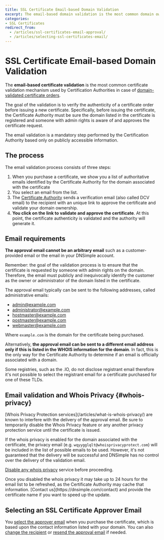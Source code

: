 ```yaml
---
title: SSL Certificate Email-based Domain Validation
excerpt: The email-based domain validation is the most common domain ownership validation method for a certificate and it is required for domain-validated certificates.
categories:
- SSL Certificates
redirect_from:
  - /articles/ssl-certificates-email-approval/
  - /articles/selecting-ssl-certificates-email/
---
```


# SSL Certificate Email-based Domain Validation

The **email-based certificate validation** is the most common certificate validation mechanism used by Certification Authorities in case of [domain-validated certificate orders](/articles/ssl-certificates-types/#ssl-certificates-by-validation-level).

The goal of the validation is to verify the authenticity of a certificate order before issuing a new certificate. Specifically, before issuing the certificate, the Certificate Authority must be sure the domain listed in the certificate is registered and someone with admin rights is aware of and approves the certificate request.

The email validation is a mandatory step performed by the Certification Authority based only on publicly accessible information.

## The process

The email validation process consists of three steps:

1. When you purchase a certificate, we show you a list of authoritative emails identified by the Certificate Authority for the domain associated with the certificate
1. You select an email from the list.
1. The [Certificate Authority](/articles/what-is-certificate-authority/) sends a verification email (also called DCV email) to the recipient with an unique link to approve the certificate and validate your domain ownership.
1. **You click on the link to validate and approve the certificate**. At this point, the certificate authenticity is validated and the authority will generate it.

## Email requirements

**The approval email cannot be an arbitrary email** such as a customer-provided email or the email in your DNSimple account.

Remember: the goal of the validation process is to ensure that the certificate is requested by someone with admin rights on the domain. Therefore, the email must publicly and inequivocally identify the customer as the owner or administrator of the domain listed in the certificate.

The approval email typically can be sent to the following addresses, called administrative emails:

- admin@example.com
- administrator@example.com
- hostmaster@example.com
- postmaster@example.com
- webmaster@example.com

Where `example.com` is the domain for the certificate being purchased.

Alternatively, **the approval email can be sent to a different email address only if this is listed in the WHOIS information for the domain**. In fact, this is the only way for the Certificate Authority to determine if an email is officially associated with a domain.

<note>
Some registries, such as the .IO, do not disclose registrant email therefore it's not possible to select the registrant email for a certificate purchased for one of these TLDs.
</note>

## Email validation and Whois Privacy {#whois-privacy}

<warning>
[Whois Privacy Protection services](/articles/what-is-whois-privacy/) are known to interfere with the delivery of the approval email. Be sure to temporarily disable the Whois Privacy feature or any another privacy protection service until the certificate is issued.
</warning>

If the whois privacy is enabled for the domain associated with the certificate, the privacy email (e.g. `wqyygglqlt@whoisprivacyprotect.com`) will be included in the list of possible emails to be used. However, it's not guaranteed that the delivery will be successful and DNSimple has no control over the delivery of the validation email.

[Disable any whois privacy](/articles/whois-privacy/#disable-whois-privacy) service before proceeding.

<note>
Once you disabled the whois privacy it may take up to 24 hours for the email list to be refreshed, as the Certificate Authority may cache that information. [Contact us](https://dnsimple.com/contact) and provide the certificate name if you want to speed up the update.
</note>

## Selecting an SSL Certificate Approver Email

You [select the approver email](/articles/selecting-ssl-certificates-email/) when you purchase the certificate, which is based upon the contact information listed with your domain. You can also [change the recipient](/articles/changing-ssl-certificates-email) or [resend the approval email](/articles/resending-ssl-certificates-email) if needed.
